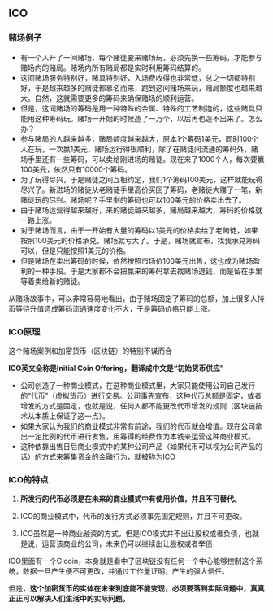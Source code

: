 ## ICO

### 赌场例子
 - 有一个人开了一间赌场，每个赌徒要来赌场玩，必须先换一些筹码，才能参与赌场内的赌局。赌场内所有赌局都是实时利用筹码结算的。
 - 这间赌场服务特别好，赌具特别好，入场费收得也非常低，总之一切都特别好，于是越来越多的赌徒都慕名而来，跑到这间赌场来玩，赌局额度也越来越大。自然，这就需要更多的筹码来确保赌场的顺利运营。
 - 但是，这间赌场的筹码是用一种特殊的金属、特殊的工艺制造的，这些赌具只能用这种筹码玩。赌场一开始的时候造了一万个，以后再也造不出来了。怎么办？
 - 参与赌局的人越来越多，赌局额度越来越大，原本1个筹码1美元，同时100个人在玩，一次赢1美元，赌场运行得很顺利，除了在赌徒间流通的筹码外，赌场手里还有一些筹码，可以卖给刚进场的赌徒。现在来了1000个人，每次要赢100美元，依然只有10000个筹码。
 - 为了玩得尽兴，于是赌徒之间互相约定，我们1个筹码100美元，这样就能玩得尽兴了。新进场的赌徒从老赌徒手里高价买回了筹码，老赌徒大赚了一笔，新赌徒玩的尽兴。赌场呢？手里剩的筹码也可以100美元的价格卖出去了。
 - 由于赌场运营得越来越好，来的赌徒越来越多，赌局越来越大，筹码的价格就一路上涨。
 - 对于赌场而言，由于一开始有大量的筹码以1美元的价格卖给了老赌徒，如果按照100美元的价格承兑，赌场就亏大了。于是，赌场就宣布，找我承兑筹码可以，但是只能按照1美元的价格。
 - 但是赌场在卖出筹码的时候，依然按照市场价100美元出售，这也成为赌场盈利的一种手段。于是大家都不会把赢来的筹码拿去找赌场退钱，而是留在手里等着卖给新的赌徒。

从赌场故事中，可以非常容易地看出，由于赌场固定了筹码的总额，加上很多人持币等待升值造成筹码流通速度变化不大，于是筹码价格只能上涨。

### ICO原理
这个赌场案例和加密货币（区块链）的特别不谋而合

**ICO英文全称是Initial Coin Offering，翻译成中文是“初始货币供应”**

 - 公司创造了一种商业模式，在这种商业模式里，大家只能使用公司自己发行的“代币”（虚拟货币）进行交易。公司事先宣布，这种代币总额是固定，或者增发的方式是固定，也就是说，任何人都不能更改代币增发的规则（区块链技术从本质上保证了这一点）。
 - 如果大家认为我们的商业模式非常有前途，我们的代币就会增值。现在公司拿出一定比例的代币进行发售，用筹得的经费作为本钱来运营这种商业模式。
 - 这种依靠出售日后商业模式中的某种公司产品（如果代币可以视为公司产品的话）的方式来筹集资金的金融行为，就被称为ICO

### ICO的特点
1. **所发行的代币必须是在未来的商业模式中有使用价值，并且不可替代。**

2. ICO的商业模式中，代币的发行方式必须事先固定规则，并且不可更改。

3. ICO虽然是一种商业融资的方式，但是ICO模式并不出让股权或者负债，也就是说，运营该商业的公司，未来仍可以继续出让股权或者举债

ICO里面有一个C coin，本身就是看中了区块链没有任何一个中心能够控制这个系统，数据一旦产生便不可更改，并通过工作量证明，产生的强大信任。

但是，**这个加密货币的实体在未来到底能不能变现，必须要落到实际问题中，真真正正可以解决人们生活中的实际问题。**
